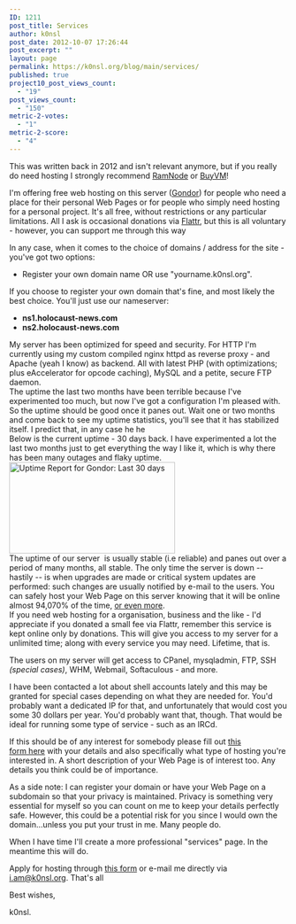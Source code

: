 ```yaml
---
ID: 1211
post_title: Services
author: k0nsl
post_date: 2012-10-07 17:26:44
post_excerpt: ""
layout: page
permalink: https://k0nsl.org/blog/main/services/
published: true
project10_post_views_count:
  - "19"
post_views_count:
  - "150"
metric-2-votes:
  - "1"
metric-2-score:
  - "4"
---
```

<div class="et-box et-shadow">
<div class="et-box-content">
<p>This was written back in 2012 and isn't relevant anymore, but if you really do need hosting I strongly recommend <a href="https://clientarea.ramnode.com/aff.php?aff=1058" target="_blank">RamNode</a> or <a href="https://my.frantech.ca/aff.php?aff=781" target="_blank">BuyVM</a>!</p>
</div></div>

I'm offering free web hosting on this server (<a href="http://gondor.holocaust-news.com">Gondor</a>) for people who need a place for their personal Web Pages or for people who simply need hosting for a personal project. It's all free, without restrictions or any particular limitations. All I ask is occasional donations via <a title="Support k0nsl" href="https://flattr.com/thing/935700/My-personal-platform-">Flattr</a>, but this is all voluntary - however, you can support me through this way  <img class="wpml_ico" src="http://k0nsl.org/blog/wp-content/plugins/wp-monalisa/icons/icon_thumbup.gif" alt="" />

In any case, when it comes to the choice of domains / address for the site - you've got two options:
<ul>
	<li>Register your own domain name OR use "yourname.k0nsl.org".</li>
</ul>
<div>If you choose to register your own domain that's fine, and most likely the best choice. You'll just use our nameserver:</div>
<div>
<ul>
	<li><strong>ns1.holocaust-news.com</strong></li>
	<li><strong>ns2.holocaust-news.com</strong></li>
</ul>
<div>My server has been optimized for speed and security. For HTTP I'm currently using my custom compiled nginx httpd as reverse proxy - and Apache (yeah I know) as backend. All with latest PHP (with optimizations; plus eAccelerator for opcode caching), MySQL and a petite, secure FTP daemon.</div>
</div>
<div>The uptime the last two months have been terrible because I've experimented too much, but now I've got a configuration I'm pleased with. So the uptime should be good once it panes out. Wait one or two months and come back to see my uptime statistics, you'll see that it has stabilized itself. I predict that, in any case he he <img class="wpml_ico" src="http://k0nsl.org/blog/wp-content/plugins/wp-monalisa/icons/icon_think.gif" alt="" /></div>
<div>Below is the current uptime - 30 days back. I have experimented a lot the last two months just to get everything the way I like it, which is why there has been many outages and flaky uptime.</div>
<a href="http://status.jubbads.com"><img title="Uptime Report for Gondor: Last 30 days" src="https://share.pingdom.com/banners/a17e926b" alt="Uptime Report for Gondor: Last 30 days" width="300" height="165" /></a>
<div></div>
<div></div>
<div>The uptime of our server  is usually stable (i.e reliable) and panes out over a period of many months, all stable. The only time the server is down -- hastily -- is when upgrades are made or critical system updates are performed: such changes are usually notified by e-mail to the users. You can safely host your Web Page on this server knowing that it will be online almost 94,070% of the time, <a href="http://status.jubbads.com/539560">or even more</a>.</div>
<div>If you need web hosting for a organisation, business and the like - I'd appreciate if you donated a small fee via Flattr, remember this service is kept online only by donations. This will give you access to my server for a unlimited time; along with every service you may need. Lifetime, that is.</div>
<div>

The users on my server will get access to CPanel, mysqladmin, FTP, SSH <em>(special cases)</em>, WHM, Webmail, Softaculous - and more.

I have been contacted a lot about shell accounts lately and this may be granted for special cases depending on what they are needed for. You'd probably want a dedicated IP for that, and unfortunately that would cost you some 30 dollars per year. You'd probably want that, though. That would be ideal for running some type of service - such as an IRCd.

If this should be of any interest for somebody please fill out <a title="contact form" href="http://k0nsl.org/blog/contact-me/">this form here</a> with your details and also specifically what type of hosting you're interested in. A short description of your Web Page is of interest too. Any details you think could be of importance.

As a side note: I can register your domain or have your Web Page on a subdomain so that your privacy is maintained. Privacy is something very essential for myself so you can count on me to keep your details perfectly safe. However, this could be a potential risk for you since I would own the domain...unless you put your trust in me. Many people do.

When I have time I'll create a more professional "services" page. In the meantime this will do.

Apply for hosting through <a title="contact k0nsl" href="http://k0nsl.org/blog/main/contact-me/">this form</a> or e-mail me directly via <a href="mailto:i.am@k0nsl.org">i.am@k0nsl.org</a>. That's all <img class="wpml_ico" src="http://k0nsl.org/blog/wp-content/plugins/wp-monalisa/icons/wpml_bye.gif" alt="" />

Best wishes,

k0nsl.

</div>